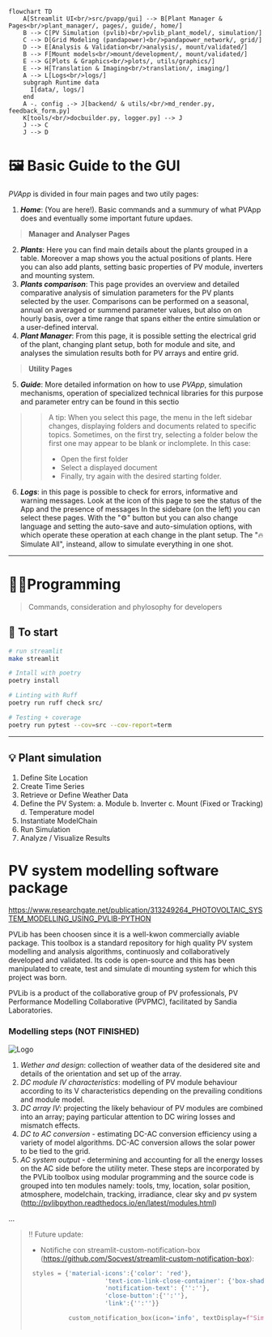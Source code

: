 ```mermaid
flowchart TD
    A[Streamlit UI<br/>src/pvapp/gui] --> B[Plant Manager & Pages<br/>plant_manager/, pages/, guide/, home/]
    B --> C[PV Simulation (pvlib)<br/>pvlib_plant_model/, simulation/]
    C --> D[Grid Modeling (pandapower)<br/>pandapower_network/, grid/]
    D --> E[Analysis & Validation<br/>analysis/, mount/validated/]
    B --> F[Mount models<br/>mount/development/, mount/validated/]
    E --> G[Plots & Graphics<br/>plots/, utils/graphics/]
    E --> H[Translation & Imaging<br/>translation/, imaging/]
    A --> L[Logs<br/>logs/]
    subgraph Runtime data
      I[data/, logs/]
    end
    A -. config .-> J[backend/ & utils/<br/>md_render.py, feedback_form.py]
    K[tools/<br/>docbuilder.py, logger.py] --> J
    J --> C
    J --> D

```
<!-- [![CI](https://img.shields.io/github/actions/workflow/status/ef3st/pvapp/ci.yml?branch=main&label=CI)](https://github.com/ef3st/pvapp/actions)
[![Coverage](https://img.shields.io/codecov/c/github/ef3st/pvapp?label=coverage)](https://codecov.io/gh/ef3st/pvapp)
[![Last Commit](https://img.shields.io/github/last-commit/ef3st/pvapp)](https://github.com/ef3st/pvapp/commits/main) -->


<!-- > Solar Tracking software for a PV plant. Written in python, the iplant is model with pvlib -->

# 🖼️ Basic Guide to the GUI

*PVApp* is divided in four main pages and two utily pages:
1. ***Home***: (You are here!). Basic commands and a summury of what PVApp does and eventually some important future updaes.
> **Manager and Analyser Pages**
2. ***Plants***: Here you can find main details about the plants grouped in a table. Moreover a map shows you the actual positions of plants. Here you can also add plants, setting basic properties of PV module, inverters and mounting system.
3. ***Plants comparison***: This page provides an overview and detailed comparative analysis of simulation parameters for the PV plants selected by the user. Comparisons can be performed on a seasonal, annual on averaged or summend parameter values, but also on on hourly basis, over a time range that spans either the entire simulation or a user-defined interval.
4. ***Plant Manager***: From this page, it is possible setting the electrical grid of the plant, changing plant setup, both for module and site, and analyses the simulation results both for PV arrays and entire grid. 
  
> **Utility Pages**  
5. ***Guide***: More detailed information on how to use *PVApp*, simulation mechanisms, operation of specialized technical libraries for this purpose and parameter entry can be found in this sectio
>> A tip: When you select this page, the menu in the left sidebar changes, displaying folders and documents related to specific topics. Sometimes, on the first try, selecting a folder below the first one may appear to be blank or inclomplete. In this case:
>> - Open the first folder
>> - Select a displayed document
>> - Finally, try again with the desired starting folder.  
6. ***Logs***: in this page is possible to check for errors, informative and warning messages. Look at the icon of this page to see the status of the App and the presence of messages
In the sidebare (on the left) you can select these pages. With the "⚙️" button but you can also change language and setting the auto-save and auto-simulation options, with which operate these operation at each change in the plant setup. The "🔥 Simulate All", insteand, allow to simulate everything in one shot.

---
# 👨‍💻Programming
> Commands, consideration and phylosophy for developers




## 🚀 To start

```bash
# run streamlit
make streamlit

# Intall with poetry
poetry install

# Linting with Ruff
poetry run ruff check src/

# Testing + coverage
poetry run pytest --cov=src --cov-report=term

```
---

 ## 💡 Plant simulation

1. Define Site Location
2. Create Time Series
3. Retrieve or Define Weather Data
4. Define the PV System:
    a. Module
    b. Inverter
    c. Mount (Fixed or Tracking)
    d. Temperature model
5. Instantiate ModelChain
6. Run Simulation
7. Analyze / Visualize Results

# PV system modelling software package 
https://www.researchgate.net/publication/313249264_PHOTOVOLTAIC_SYSTEM_MODELLING_USING_PVLIB-PYTHON

PVLib has been choosen since it is a well-kwon commercially aviable package. This toolbox is a standard repository for high quality PV system modelling and analysis algorithms, continuosly and collaboratively developed and validated. Its code is open-source and this has been manipulated to create, test and simulate di mounting system for which this project was born.

PVLib is a product of the collaborative group of PV professionals, PV Performance Modelling Collaborative (PVPMC), facilitated by Sandia Laboratories.
### Modelling steps (NOT FINISHED)
![Logo](https://www.researchgate.net/profile/Arnold-Rix/publication/313249264/figure/fig1/AS:457596613206016@1486110942064/PVLib-workflow-chart.png)
1. *Wether and design*: collection of weather data of the desidered site and details of the orientation and set up of the array.
2. *DC module IV characteristics*: modelling of PV module behaviour according to its V characteristics depending on the prevailing conditions and module model.
3. *DC array IV*: projecting the likely behaviour of PV modules are combined into an array; paying particular attention to DC wiring losses and  mismatch effects.
4. *DC to AC conversion* - estimating DC-AC conversion efficiency using a variety of model algorithms. DC-AC conversion allows the solar power to be tied to the grid.
5. *AC system output* - determining and accounting for all the energy losses on the AC side before the utility meter. 
These steps are incorporated by the PVLib toolbox using modular programming and the source code is grouped into ten modules namely: tools, tmy, location, solar position, atmosphere, modelchain, tracking, irradiance, clear sky and pv system (http://pvlibpython.readthedocs.io/en/latest/modules.html)

...


> ‼️ Future update:
> - Notifiche con streamlit-custom-notification-box (https://github.com/Socvest/streamlit-custom-notification-box): 
>```python
>  styles = {'material-icons':{'color': 'red'},
>                      'text-icon-link-close-container': {'box-shadow': '#3896de 0px 4px'},
>                      'notification-text': {'':''},
>                      'close-button':{'':''},
>                      'link':{'':''}}
>
>            custom_notification_box(icon='info', textDisplay=f"Simulation for {plant["name"]} in site {site["name"]} done", externalLink='more info', url='#', styles=styles, key="foo")
>           
